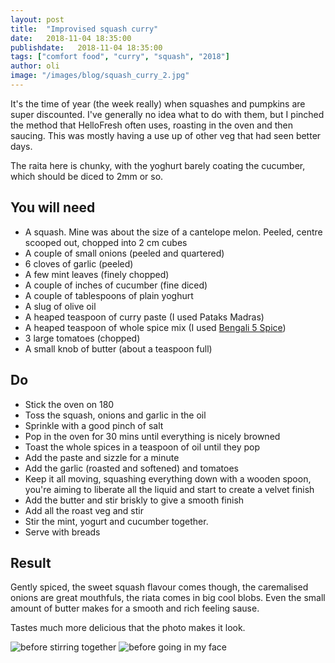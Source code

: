 ```yaml
---
layout: post
title:  "Improvised squash curry"
date:   2018-11-04 18:35:00
publishdate:   2018-11-04 18:35:00
tags: ["comfort food", "curry", "squash", "2018"]
author: oli
image: "/images/blog/squash_curry_2.jpg"
---
```


It's the time of year (the week really) when squashes and pumpkins are super discounted.  I've generally no idea what to do with them, but I pinched the method that HelloFresh often uses, roasting in the oven and then saucing.  This was mostly having a use up of other veg that had seen better days.

The raita here is chunky, with the yoghurt barely coating the cucumber, which should be diced to 2mm or so.

## You will need

* A squash.  Mine was about the size of a cantelope melon.  Peeled, centre scooped out, chopped into 2 cm cubes
* A couple of small onions (peeled and quartered)
* 6 cloves of garlic (peeled)
* A few mint leaves (finely chopped)
* A couple of inches of cucumber (fine diced)
* A couple of tablespoons of plain yoghurt
* A slug of olive oil
* A heaped teaspoon of curry paste (I used Pataks Madras)
* A heaped teaspoon of whole spice mix (I used [Bengali 5 Spice](https://spicemountain.co.uk/shop/spice-blends/bengali-5-spice/))
* 3 large tomatoes (chopped)
* A small knob of butter (about a teaspoon full)


## Do

* Stick the oven on 180
* Toss the squash, onions and garlic in the oil
* Sprinkle with a good pinch of salt
* Pop in the oven for 30 mins until everything is nicely browned
* Toast the whole spices in a teaspoon of oil until they pop
* Add the paste and sizzle for a minute
* Add the garlic (roasted and softened) and tomatoes
* Keep it all moving, squashing everything down with a wooden spoon, you're aiming to liberate all the liquid and start to create a velvet finish
* Add the butter and stir briskly to give a smooth finish
* Add all the roast veg and stir
* Stir the mint, yogurt and cucumber together.
* Serve with breads


## Result

Gently spiced, the sweet squash flavour comes though, the caremalised onions are great mouthfuls, the riata comes in big cool blobs.  Even the small amount of butter makes for a smooth and rich feeling sause.

Tastes much more delicious that the photo makes it look.

![before stirring together](/images/blog/squash_curry_1.jpg)
![before going in my face](/images/blog/squash_curry_2.jpg)

